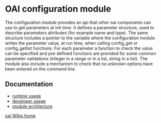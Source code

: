 # OAI configuration module

The configuration module provides an api that other oai components can use to get parameters at init time. It defines a parameter structure, used to describe parameters attributes (for example name and  type). The same structure includes a pointer to the variable where the configuration module writes the parameter value, at run time, when calling config_get or config_getlist functions. For each parameter a function to check the value can be specified and pre-defined functions  are provided for some common parameter validations (integer in a range or in a list, string in a list).  The module also include a mechanism to check that no unknown options have been entered on the command line

## Documentation

* [runtime usage](config/rtusage)
* [developer usage](config/devusage)
* [module architecture](config/arch)

[oai Wikis home](https://gitlab.eurecom.fr/oai/openairinterface5g/wikis/home)
